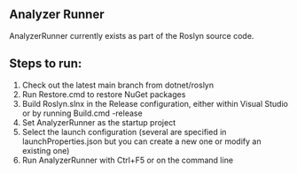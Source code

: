 Analyzer Runner
-------------

AnalyzerRunner currently exists as part of the Roslyn source code. 

## Steps to run: 

1. Check out the latest main branch from dotnet/roslyn 
2. Run Restore.cmd to restore NuGet packages 
3. Build Roslyn.slnx in the Release configuration, either within Visual Studio or by running Build.cmd -release 
4. Set AnalyzerRunner as the startup project 
5. Select the launch configuration (several are specified in launchProperties.json but you can create a new one or modify an existing one) 
6. Run AnalyzerRunner with Ctrl+F5 or on the command line 

  

 
